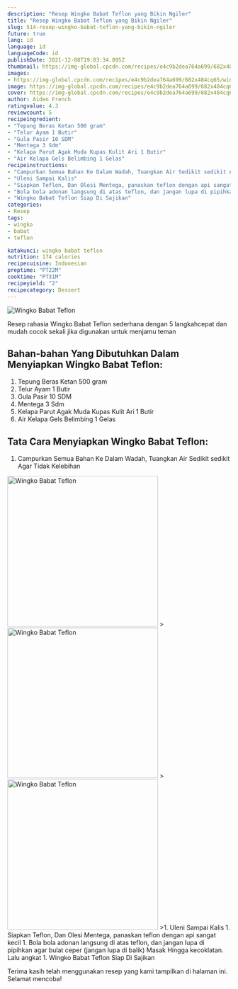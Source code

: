 ```yaml
---
description: "Resep Wingko Babat Teflon yang Bikin Ngiler"
title: "Resep Wingko Babat Teflon yang Bikin Ngiler"
slug: 514-resep-wingko-babat-teflon-yang-bikin-ngiler
future: true
lang: id
language: id
languageCode: id
publishDate: 2021-12-08T19:03:34.095Z 
thumbnail: https://img-global.cpcdn.com/recipes/e4c9b2dea764a699/682x484cq65/wingko-babat-teflon-foto-resep-utama.png
images:
- https://img-global.cpcdn.com/recipes/e4c9b2dea764a699/682x484cq65/wingko-babat-teflon-foto-resep-utama.png
image: https://img-global.cpcdn.com/recipes/e4c9b2dea764a699/682x484cq65/wingko-babat-teflon-foto-resep-utama.png
cover: https://img-global.cpcdn.com/recipes/e4c9b2dea764a699/682x484cq65/wingko-babat-teflon-foto-resep-utama.png
author: Aiden French
ratingvalue: 4.3
reviewcount: 5
recipeingredient:
- "Tepung Beras Ketan 500 gram"
- "Telur Ayam 1 Butir"
- "Gula Pasir 10 SDM"
- "Mentega 3 Sdm"
- "Kelapa Parut Agak Muda Kupas Kulit Ari 1 Butir"
- "Air Kelapa Gels Belimbing 1 Gelas"
recipeinstructions:
- "Campurkan Semua Bahan Ke Dalam Wadah, Tuangkan Air Sedikit sedikit Agar Tidak Kelebihan"
- "Uleni Sampai Kalis"
- "Siapkan Teflon, Dan Olesi Mentega, panaskan teflon dengan api sangat kecil"
- "Bola bola adonan langsung di atas teflon, dan jangan lupa di pipihkan agar bulat ceper (jangan lupa di balik) Masak Hingga kecoklatan. Lalu angkat"
- "Wingko Babat Teflon Siap Di Sajikan"
categories:
- Resep
tags:
- wingko
- babat
- teflon

katakunci: wingko babat teflon 
nutrition: 174 calories
recipecuisine: Indonesian
preptime: "PT22M"
cooktime: "PT31M"
recipeyield: "2"
recipecategory: Dessert
---
```



![Wingko Babat Teflon](https://img-global.cpcdn.com/recipes/e4c9b2dea764a699/682x484cq65/wingko-babat-teflon-foto-resep-utama.png)

Resep rahasia Wingko Babat Teflon  sederhana dengan 5 langkahcepat dan mudah cocok sekali jika digunakan untuk menjamu teman

<!--inarticleads1-->

## Bahan-bahan Yang Dibutuhkan Dalam Menyiapkan Wingko Babat Teflon:

1. Tepung Beras Ketan 500 gram
1. Telur Ayam 1 Butir
1. Gula Pasir 10 SDM
1. Mentega 3 Sdm
1. Kelapa Parut Agak Muda Kupas Kulit Ari 1 Butir
1. Air Kelapa Gels Belimbing 1 Gelas



<!--inarticleads2-->

## Tata Cara Menyiapkan Wingko Babat Teflon:

1. Campurkan Semua Bahan Ke Dalam Wadah, Tuangkan Air Sedikit sedikit Agar Tidak Kelebihan
<img class="lazyload" data-src="https://img-global.cpcdn.com/steps/775ec62868b377ec/160x128cq70/wingko-babat-teflon-langkah-memasak-1-foto.png" alt="Wingko Babat Teflon" width="340" height="340">
><img class="lazyload" data-src="https://img-global.cpcdn.com/steps/b5721993f95c58a1/160x128cq70/wingko-babat-teflon-langkah-memasak-1-foto.png" alt="Wingko Babat Teflon" width="340" height="340">
><img class="lazyload" data-src="https://img-global.cpcdn.com/steps/3a87edd3a006768b/160x128cq70/wingko-babat-teflon-langkah-memasak-1-foto.png" alt="Wingko Babat Teflon" width="340" height="340">
>1. Uleni Sampai Kalis
1. Siapkan Teflon, Dan Olesi Mentega, panaskan teflon dengan api sangat kecil
1. Bola bola adonan langsung di atas teflon, dan jangan lupa di pipihkan agar bulat ceper (jangan lupa di balik) Masak Hingga kecoklatan. Lalu angkat
1. Wingko Babat Teflon Siap Di Sajikan




Terima kasih telah menggunakan resep yang kami tampilkan di halaman ini. Selamat mencoba!
